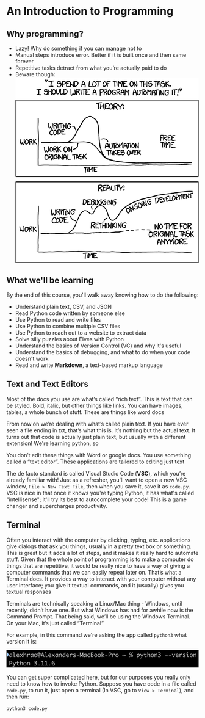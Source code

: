 # An Introduction to Programming

## Why programming?

* Lazy! Why do something if you can manage not to
* Manual steps introduce error. Better if it is built once and then same forever
* Repetitive tasks detract from what you’re actually paid to do
* Beware though: ![Automation](automation.png)

## What we'll be learning

By the end of this course, you'll walk away knowing how to do the following:

* Understand plain text, CSV, and JSON
* Read Python code written by someone else
* Use Python to read and write files
* Use Python to combine multiple CSV files
* Use Python to reach out to a website to extract data
* Solve silly puzzles about Elves with Python
* Understand the basics of Version Control (VC) and why it's useful
* Understand the basics of debugging, and what to do when your code doesn't work
* Read and write **Markdown**, a text-based markup language

## Text and Text Editors
Most of the docs you use are what’s called “rich text”. This is text that can be styled. Bold, italic, but other things like links. You can have images, tables, a whole bunch of stuff. These are things like word docs

From now on we’re dealing with what’s called plain text. If you have ever seen a file ending in txt, that’s what this is. It’s nothing but the actual text. It turns out that code is actually just plain text, but usually with a different extension! We're learning python, so 

You don’t edit these things with Word or google docs. You use something called a “text editor”. These applications are tailored to editing just text

The de facto standard is called Visual Studio Code (**VSC**), which you’re already familiar with! Just as a refresher, you'll want to open a new VSC window, `File > New Text File`, then when you save it, save it as `code.py`. VSC is nice in that once it knows you're typing Python, it has what's called "intellisense"; it'll try its best to autocomplete your code! This is a game changer and supercharges productivity.

## Terminal
Often you interact with the computer by clicking, typing, etc. applications give dialogs that ask you things, usually in a pretty text box or something. This is great but it adds a lot of steps, and it makes it really hard to automate stuff. Given that the whole point of programming is to make a computer do things that are repetitive, it would be really nice to have a way of giving a computer commands that we can easily repeat later on.
That’s what a Terminal does. It provides a way to interact with your computer without any user interface; you give it textual commands, and it (usually) gives you textual responses

Terminals are technically speaking a Linux/Mac thing - Windows, until recently, didn’t have one. But what Windows has had for awhile now is the Command Prompt. That being said, we’ll be using the Windows Terminal. On your Mac, it’s just called “Terminal”

For example, in this command we're asking the app called `python3` what version it is:

![Python Version](terminal1.png)

You can get super complicated here, but for our purposes you really only need to know how to invoke Python. Suppose you have code in a file called `code.py`, to run it, just open a terminal (In VSC, go to `View > Terminal`), and then run:

``` sh
python3 code.py
```


